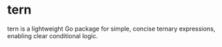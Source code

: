 # tern
tern is a lightweight Go package for simple, concise ternary expressions, enabling clear conditional logic.

